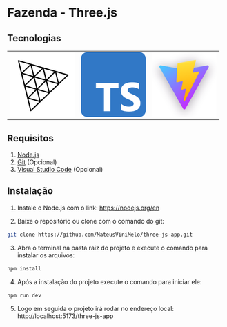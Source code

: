 # Fazenda - Three.js

## Tecnologias
<table>
    <tr>
        <td>
            <a href="https://threejs.org/">
                <img src="/public/img/three_logo.png" />
            </a>
        </td>
        <td>
            <a href="https://www.typescriptlang.org/">
                <img src="/public/img/typescript_logo.png" />
            </a>
        </td>
        <td>
            <a href="https://vitejs.dev/">
                <img src="/public/img/vite_logo.png" />
            </a>
        </td>
    </tr>
</table> 


## Requisitos
1. <a href="https://nodejs.org/en">Node.js</a>
2. <a href="https://git-scm.com/">Git</a> (Opcional)
3.  <a href="https://code.visualstudio.com/">Visual Studio Code</a> (Opcional)





## Instalação

1. Instale o Node.js com o link: <a href="https://nodejs.org/en">https://nodejs.org/en </a>

2. Baixe o repositório ou clone com o comando do git:

```bash
git clone https://github.com/MateusViniMelo/three-js-app.git
```
3. Abra o terminal na pasta raiz do projeto e execute o comando para instalar os arquivos:

```bash
npm install
```
4. Após a instalação do projeto execute o comando para iniciar ele:
```bash
npm run dev
```
5. Logo em seguida o projeto irá rodar no endereço local:  http://localhost:5173/three-js-app






